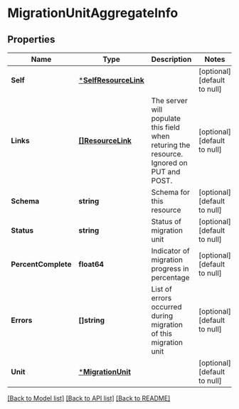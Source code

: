 # MigrationUnitAggregateInfo

## Properties
Name | Type | Description | Notes
------------ | ------------- | ------------- | -------------
**Self** | [***SelfResourceLink**](SelfResourceLink.md) |  | [optional] [default to null]
**Links** | [**[]ResourceLink**](ResourceLink.md) | The server will populate this field when returing the resource. Ignored on PUT and POST. | [optional] [default to null]
**Schema** | **string** | Schema for this resource | [optional] [default to null]
**Status** | **string** | Status of migration unit | [optional] [default to null]
**PercentComplete** | **float64** | Indicator of migration progress in percentage | [optional] [default to null]
**Errors** | **[]string** | List of errors occurred during migration of this migration unit | [optional] [default to null]
**Unit** | [***MigrationUnit**](MigrationUnit.md) |  | [optional] [default to null]

[[Back to Model list]](../README.md#documentation-for-models) [[Back to API list]](../README.md#documentation-for-api-endpoints) [[Back to README]](../README.md)

